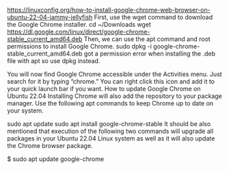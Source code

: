 https://linuxconfig.org/how-to-install-google-chrome-web-browser-on-ubuntu-22-04-jammy-jellyfish
First, use the wget command to download the Google Chrome installer.
cd ~/Downloads 
wget https://dl.google.com/linux/direct/google-chrome-stable_current_amd64.deb
Then, we can use the apt command and root permissions to install Google Chrome.
sudo dpkg -i google-chrome-stable_current_amd64.deb
got a permission error when installing the .deb file with apt
so use dpkg instead.

You will now find Google Chrome accessible under the Activities menu. Just search for it by typing “chrome.” You can right click this icon and add it to your quick launch bar if you want.
How to update Google Chrome on Ubuntu 22.04
Installing Chrome will also add the repository to your package manager. Use the following apt commands to keep Chrome up to date on your system.

sudo apt update
sudo apt install google-chrome-stable
It should be also mentioned that execution of the following two commands will upgrade all packages in your Ubuntu 22.04 Linux system as well as it will also update the Chrome browser package.

$ sudo apt update
google-chrome